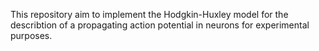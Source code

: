 This repository aim to implement the Hodgkin-Huxley model for the describtion of a propagating action potential in neurons for experimental purposes.
